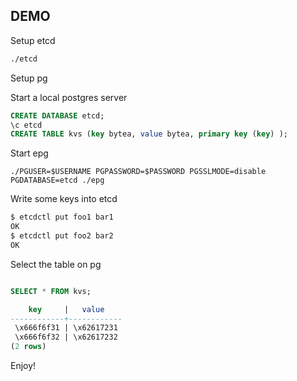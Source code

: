 ## DEMO

Setup etcd

```bash
./etcd
```

Setup pg

Start a local postgres server

```sql
CREATE DATABASE etcd;
\c etcd
CREATE TABLE kvs (key bytea, value bytea, primary key (key) );
```

Start epg

```
./PGUSER=$USERNAME PGPASSWORD=$PASSWORD PGSSLMODE=disable PGDATABASE=etcd ./epg
```

Write some keys into etcd

```bash
$ etcdctl put foo1 bar1
OK
$ etcdctl put foo2 bar2
OK
```

Select the table on pg

```sql

SELECT * FROM kvs;

    key     |   value
------------+------------
 \x666f6f31 | \x62617231
 \x666f6f32 | \x62617232
(2 rows)

```

Enjoy!
